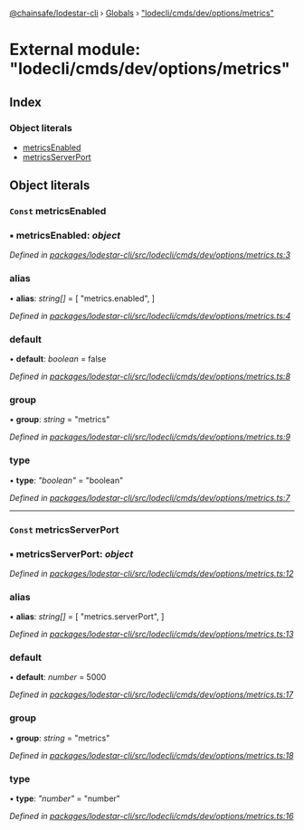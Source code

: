 [@chainsafe/lodestar-cli](../README.md) › [Globals](../globals.md) › ["lodecli/cmds/dev/options/metrics"](_lodecli_cmds_dev_options_metrics_.md)

# External module: "lodecli/cmds/dev/options/metrics"

## Index

### Object literals

* [metricsEnabled](_lodecli_cmds_dev_options_metrics_.md#const-metricsenabled)
* [metricsServerPort](_lodecli_cmds_dev_options_metrics_.md#const-metricsserverport)

## Object literals

### `Const` metricsEnabled

### ▪ **metricsEnabled**: *object*

*Defined in [packages/lodestar-cli/src/lodecli/cmds/dev/options/metrics.ts:3](https://github.com/ChainSafe/lodestar/blob/f41191172/packages/lodestar-cli/src/lodecli/cmds/dev/options/metrics.ts#L3)*

###  alias

• **alias**: *string[]* = [
    "metrics.enabled",
  ]

*Defined in [packages/lodestar-cli/src/lodecli/cmds/dev/options/metrics.ts:4](https://github.com/ChainSafe/lodestar/blob/f41191172/packages/lodestar-cli/src/lodecli/cmds/dev/options/metrics.ts#L4)*

###  default

• **default**: *boolean* = false

*Defined in [packages/lodestar-cli/src/lodecli/cmds/dev/options/metrics.ts:8](https://github.com/ChainSafe/lodestar/blob/f41191172/packages/lodestar-cli/src/lodecli/cmds/dev/options/metrics.ts#L8)*

###  group

• **group**: *string* = "metrics"

*Defined in [packages/lodestar-cli/src/lodecli/cmds/dev/options/metrics.ts:9](https://github.com/ChainSafe/lodestar/blob/f41191172/packages/lodestar-cli/src/lodecli/cmds/dev/options/metrics.ts#L9)*

###  type

• **type**: *"boolean"* = "boolean"

*Defined in [packages/lodestar-cli/src/lodecli/cmds/dev/options/metrics.ts:7](https://github.com/ChainSafe/lodestar/blob/f41191172/packages/lodestar-cli/src/lodecli/cmds/dev/options/metrics.ts#L7)*

___

### `Const` metricsServerPort

### ▪ **metricsServerPort**: *object*

*Defined in [packages/lodestar-cli/src/lodecli/cmds/dev/options/metrics.ts:12](https://github.com/ChainSafe/lodestar/blob/f41191172/packages/lodestar-cli/src/lodecli/cmds/dev/options/metrics.ts#L12)*

###  alias

• **alias**: *string[]* = [
    "metrics.serverPort",
  ]

*Defined in [packages/lodestar-cli/src/lodecli/cmds/dev/options/metrics.ts:13](https://github.com/ChainSafe/lodestar/blob/f41191172/packages/lodestar-cli/src/lodecli/cmds/dev/options/metrics.ts#L13)*

###  default

• **default**: *number* = 5000

*Defined in [packages/lodestar-cli/src/lodecli/cmds/dev/options/metrics.ts:17](https://github.com/ChainSafe/lodestar/blob/f41191172/packages/lodestar-cli/src/lodecli/cmds/dev/options/metrics.ts#L17)*

###  group

• **group**: *string* = "metrics"

*Defined in [packages/lodestar-cli/src/lodecli/cmds/dev/options/metrics.ts:18](https://github.com/ChainSafe/lodestar/blob/f41191172/packages/lodestar-cli/src/lodecli/cmds/dev/options/metrics.ts#L18)*

###  type

• **type**: *"number"* = "number"

*Defined in [packages/lodestar-cli/src/lodecli/cmds/dev/options/metrics.ts:16](https://github.com/ChainSafe/lodestar/blob/f41191172/packages/lodestar-cli/src/lodecli/cmds/dev/options/metrics.ts#L16)*
